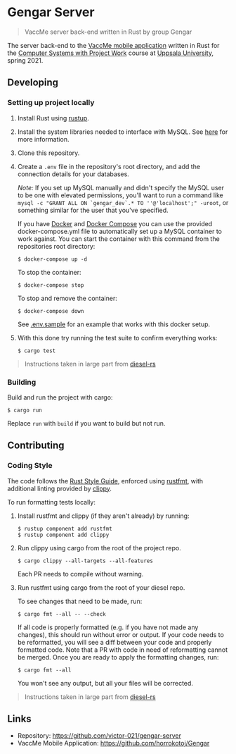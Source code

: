 # Gengar Server
> VaccMe server back-end written in Rust by group Gengar

The server back-end to the [VaccMe mobile application] written in Rust for the [Computer Systems with Project Work] course at [Uppsala University], spring 2021.

[VaccMe mobile application]: https://github.com/horrokotoj/Gengar
[Computer Systems with Project Work]: https://www.uu.se/en/admissions/master/selma/kursplan/?kpid=39194
[Uppsala University]: https://www.uu.se/en

## Developing

### Setting up project locally

1. Install Rust using [rustup].

2. Install the system libraries needed to interface with MySQL. See [here][backend_installation] for more information.

3. Clone this repository.

4. Create a `.env` file in the repository's root directory, and add the connection details for
	 your databases.

	 *Note:* If you set up MySQL manually and didn't specify the MySQL user to be one with elevated
	 permissions, you'll want to run a command like ```mysql -c "GRANT ALL ON
	 `gengar_dev`.* TO ''@'localhost';" -uroot```, or something similar for the
	 user that you've specified.

	 If you have [Docker] and [Docker Compose] you can use the provided docker-compose.yml file to automatically set up a MySQL container to work against. You can start the container with this command from the repositories root directory:

	```shell
	$ docker-compose up -d
	```

	To stop the container:

	```shell
	$ docker-compose stop
	```

	To stop and remove the container:

	```shell
	$ docker-compose down
	```
	See [.env.sample](.env.sample) for an example that works with this docker setup.

5. With this done try running the test suite to confirm everything works:
	```
	$ cargo test
	```

> Instructions taken in large part from [diesel-rs]

[rustup]: https://rustup.rs/
[backend_installation]:https://github.com/diesel-rs/diesel/blob/master/guide_drafts/backend_installation.md
[Docker]: https://www.docker.com/
[Docker Compose]: https://docs.docker.com/compose/install/
[diesel-rs]: https://github.com/diesel-rs/diesel/blob/master/CONTRIBUTING.md

### Building

Build and run the project with cargo:

```shell
$ cargo run
```

Replace `run` with `build` if you want to build but not run.

## Contributing

### Coding Style

The code follows the [Rust Style Guide], enforced using [rustfmt], with additional linting provided by [clippy].

To run formatting tests locally:

1. Install rustfmt and clippy (if they aren't already) by running:
   ```
   $ rustup component add rustfmt
   $ rustup component add clippy
   ```

2. Run clippy using cargo from the root of the project repo.
   ```
   $ cargo clippy --all-targets --all-features
   ```
   Each PR needs to compile without warning.

3. Run rustfmt using cargo from the root of your diesel repo.

   To see changes that need to be made, run:

   ```
   $ cargo fmt --all -- --check
   ```

   If all code is properly formatted (e.g. if you have not made any changes),
   this should run without error or output.
   If your code needs to be reformatted,
   you will see a diff between your code and properly formatted code.
   Note that a PR with code in need of reformatting cannot be merged.
   Once you are ready to apply the formatting changes, run:

   ```
   $ cargo fmt --all
   ```

   You won't see any output, but all your files will be corrected.

> Instructions taken in large part from [diesel-rs]

[Rust Style Guide]: https://github.com/rust-dev-tools/fmt-rfcs/blob/master/guide/guide.md
[rustfmt]: https://github.com/rust-lang/rustfmt
[clippy]: https://github.com/rust-lang/rust-clippy

## Links

- Repository: https://github.com/victor-021/gengar-server
- VaccMe Mobile Application: https://github.com/horrokotoj/Gengar
